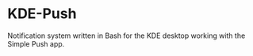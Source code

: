 # KDE-Push
Notification system written in Bash for the KDE desktop working with the Simple Push app.
